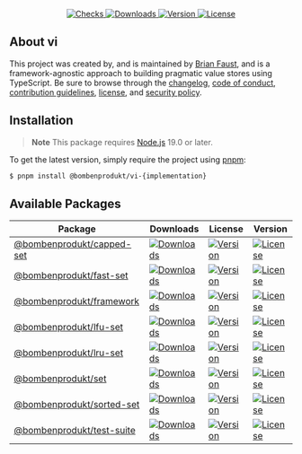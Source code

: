 <p align="center">
    <a href="https://github.com/faustbrian/vi/actions">
        <img src="https://badge.sh/github/check-runs/BombenProdukt/vi" alt="Checks" />
    </a>
    <a href="https://www.npmjs.com/package/@bombenprodukt/vi-framework">
        <img src="https://badge.sh/packagist/downloads/BombenProdukt/vi" alt="Downloads" />
    </a>
    <a href="https://www.npmjs.com/package/@bombenprodukt/vi-framework">
        <img src="https://badge.sh/packagist/version/BombenProdukt/vi" alt="Version" />
    </a>
    <a href="https://www.npmjs.com/package/@bombenprodukt/vi-framework">
        <img src="https://badge.sh/packagist/license/BombenProdukt/vi" alt="License" />
    </a>
</p>

## About vi

This project was created by, and is maintained by [Brian Faust](https://github.com/faustbrian), and is a framework-agnostic approach to building pragmatic value stores using TypeScript. Be sure to browse through the [changelog](CHANGELOG.md), [code of conduct](.github/CODE_OF_CONDUCT.md), [contribution guidelines](.github/CONTRIBUTING.md), [license](LICENSE), and [security policy](.github/SECURITY.md).

## Installation

> **Note**
> This package requires [Node.js](https://www.nodejs.org/) 19.0 or later.

To get the latest version, simply require the project using [pnpm](https://pnpm.io/):

```bash
$ pnpm install @bombenprodukt/vi-{implementation}
```

## Available Packages

| Package                                           | Downloads                                                                                                                            | License                                                                                                                          | Version                                                                                                                          |
| ------------------------------------------------- | ------------------------------------------------------------------------------------------------------------------------------------ | -------------------------------------------------------------------------------------------------------------------------------- | -------------------------------------------------------------------------------------------------------------------------------- |
| [@bombenprodukt/capped-set](/packages/capped-set) | [![Downloads](https://badge.sh/npm/downloads/@bombenprodukt/capped-set)](https://www.npmjs.com/package/@bombenprodukt/vi-capped-set) | [![Version](https://badge.sh/npm/version/@bombenprodukt/capped-set)](https://www.npmjs.com/package/@bombenprodukt/vi-capped-set) | [![License](https://badge.sh/npm/license/@bombenprodukt/capped-set)](https://www.npmjs.com/package/@bombenprodukt/vi-capped-set) |
| [@bombenprodukt/fast-set](/packages/fast-set)     | [![Downloads](https://badge.sh/npm/downloads/@bombenprodukt/fast-set)](https://www.npmjs.com/package/@bombenprodukt/vi-fast-set)     | [![Version](https://badge.sh/npm/version/@bombenprodukt/fast-set)](https://www.npmjs.com/package/@bombenprodukt/vi-fast-set)     | [![License](https://badge.sh/npm/license/@bombenprodukt/fast-set)](https://www.npmjs.com/package/@bombenprodukt/vi-fast-set)     |
| [@bombenprodukt/framework](/packages/framework)   | [![Downloads](https://badge.sh/npm/downloads/@bombenprodukt/framework)](https://www.npmjs.com/package/@bombenprodukt/vi-framework)   | [![Version](https://badge.sh/npm/version/@bombenprodukt/framework)](https://www.npmjs.com/package/@bombenprodukt/vi-framework)   | [![License](https://badge.sh/npm/license/@bombenprodukt/framework)](https://www.npmjs.com/package/@bombenprodukt/vi-framework)   |
| [@bombenprodukt/lfu-set](/packages/lfu-set)       | [![Downloads](https://badge.sh/npm/downloads/@bombenprodukt/lfu-set)](https://www.npmjs.com/package/@bombenprodukt/vi-lfu-set)       | [![Version](https://badge.sh/npm/version/@bombenprodukt/lfu-set)](https://www.npmjs.com/package/@bombenprodukt/vi-lfu-set)       | [![License](https://badge.sh/npm/license/@bombenprodukt/lfu-set)](https://www.npmjs.com/package/@bombenprodukt/vi-lfu-set)       |
| [@bombenprodukt/lru-set](/packages/lru-set)       | [![Downloads](https://badge.sh/npm/downloads/@bombenprodukt/lru-set)](https://www.npmjs.com/package/@bombenprodukt/vi-lru-set)       | [![Version](https://badge.sh/npm/version/@bombenprodukt/lru-set)](https://www.npmjs.com/package/@bombenprodukt/vi-lru-set)       | [![License](https://badge.sh/npm/license/@bombenprodukt/lru-set)](https://www.npmjs.com/package/@bombenprodukt/vi-lru-set)       |
| [@bombenprodukt/set](/packages/set)               | [![Downloads](https://badge.sh/npm/downloads/@bombenprodukt/set)](https://www.npmjs.com/package/@bombenprodukt/vi-set)               | [![Version](https://badge.sh/npm/version/@bombenprodukt/set)](https://www.npmjs.com/package/@bombenprodukt/vi-set)               | [![License](https://badge.sh/npm/license/@bombenprodukt/set)](https://www.npmjs.com/package/@bombenprodukt/vi-set)               |
| [@bombenprodukt/sorted-set](/packages/sorted-set) | [![Downloads](https://badge.sh/npm/downloads/@bombenprodukt/sorted-set)](https://www.npmjs.com/package/@bombenprodukt/vi-sorted-set) | [![Version](https://badge.sh/npm/version/@bombenprodukt/sorted-set)](https://www.npmjs.com/package/@bombenprodukt/vi-sorted-set) | [![License](https://badge.sh/npm/license/@bombenprodukt/sorted-set)](https://www.npmjs.com/package/@bombenprodukt/vi-sorted-set) |
| [@bombenprodukt/test-suite](/packages/test-suite) | [![Downloads](https://badge.sh/npm/downloads/@bombenprodukt/test-suite)](https://www.npmjs.com/package/@bombenprodukt/vi-test-suite) | [![Version](https://badge.sh/npm/version/@bombenprodukt/test-suite)](https://www.npmjs.com/package/@bombenprodukt/vi-test-suite) | [![License](https://badge.sh/npm/license/@bombenprodukt/test-suite)](https://www.npmjs.com/package/@bombenprodukt/vi-test-suite) |

